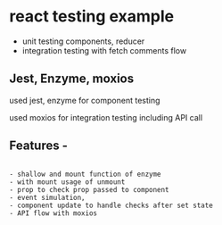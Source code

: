 # react testing example

- unit testing components, reducer
- integration testing with fetch comments flow

## Jest, Enzyme, moxios

used jest, enzyme for component testing

used moxios for integration testing including API call

## Features - 

```

- shallow and mount function of enzyme
- with mount usage of unmount
- prop to check prop passed to component
- event simulation,
- component update to handle checks after set state
- API flow with moxios
```

